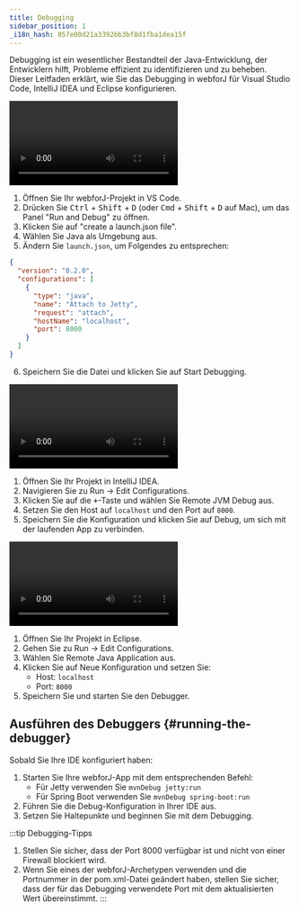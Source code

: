 ```yaml
---
title: Debugging
sidebar_position: 1
_i18n_hash: 057e00d21a3392bb3bf8d1fba1dea15f
---
```

Debugging ist ein wesentlicher Bestandteil der Java-Entwicklung, der Entwicklern hilft, Probleme effizient zu identifizieren und zu beheben. Dieser Leitfaden erklärt, wie Sie das Debugging in webforJ für Visual Studio Code, IntelliJ IDEA und Eclipse konfigurieren.

<Tabs>
<TabItem value="vscode" label="Visual Studio Code">

<div class="videos-container">
      <video controls>
        <source src="https://cdn.webforj.com/webforj-documentation/video/debug/vscode.mp4" type="video/mp4" />
      </video>
</div>

1. Öffnen Sie Ihr webforJ-Projekt in VS Code.
2. Drücken Sie <kbd>Ctrl</kbd> + <kbd>Shift</kbd> + <kbd>D</kbd> (oder <kbd>Cmd</kbd> + <kbd>Shift</kbd> + <kbd>D</kbd> auf Mac), um das Panel "Run and Debug" zu öffnen.
3. Klicken Sie auf "create a launch.json file".
4. Wählen Sie Java als Umgebung aus.
5. Ändern Sie `launch.json`, um Folgendes zu entsprechen:

```json title="launch.json"
{
  "version": "0.2.0",
  "configurations": [
    {
      "type": "java",
      "name": "Attach to Jetty",
      "request": "attach",
      "hostName": "localhost",
      "port": 8000
    }
  ]
}
```

6. Speichern Sie die Datei und klicken Sie auf Start Debugging.

</TabItem>
<TabItem value="intellij" label="IntelliJ IDEA">

<div class="videos-container">
      <video controls>
        <source src="https://cdn.webforj.com/webforj-documentation/video/debug/intellij.mp4" type="video/mp4" />
      </video>
</div>

1. Öffnen Sie Ihr Projekt in IntelliJ IDEA.
2. Navigieren Sie zu Run → Edit Configurations.
3. Klicken Sie auf die <kbd>+</kbd>-Taste und wählen Sie Remote JVM Debug aus.
4. Setzen Sie den Host auf `localhost` und den Port auf `8000`.
5. Speichern Sie die Konfiguration und klicken Sie auf Debug, um sich mit der laufenden App zu verbinden.

</TabItem>
<TabItem value="eclipse" label="Eclipse">

<div class="videos-container">
      <video controls>
        <source src="https://cdn.webforj.com/webforj-documentation/video/debug/eclipse.mp4" type="video/mp4" />
      </video>
</div>

1. Öffnen Sie Ihr Projekt in Eclipse.
2. Gehen Sie zu Run → Edit Configurations.
3. Wählen Sie Remote Java Application aus.
4. Klicken Sie auf Neue Konfiguration und setzen Sie:
   - Host: `localhost`
   - Port: `8000`
5. Speichern Sie und starten Sie den Debugger.

</TabItem>
</Tabs>

## Ausführen des Debuggers {#running-the-debugger}

Sobald Sie Ihre IDE konfiguriert haben:

1. Starten Sie Ihre webforJ-App mit dem entsprechenden Befehl: 
    - Für Jetty verwenden Sie `mvnDebug jetty:run` 
    - Für Spring Boot verwenden Sie `mvnDebug spring-boot:run`
2. Führen Sie die Debug-Konfiguration in Ihrer IDE aus.
3. Setzen Sie Haltepunkte und beginnen Sie mit dem Debugging.

:::tip Debugging-Tipps
1. Stellen Sie sicher, dass der Port 8000 verfügbar ist und nicht von einer Firewall blockiert wird.
2. Wenn Sie eines der webforJ-Archetypen verwenden und die Portnummer in der pom.xml-Datei geändert haben, stellen Sie sicher, dass der für das Debugging verwendete Port mit dem aktualisierten Wert übereinstimmt.
:::
